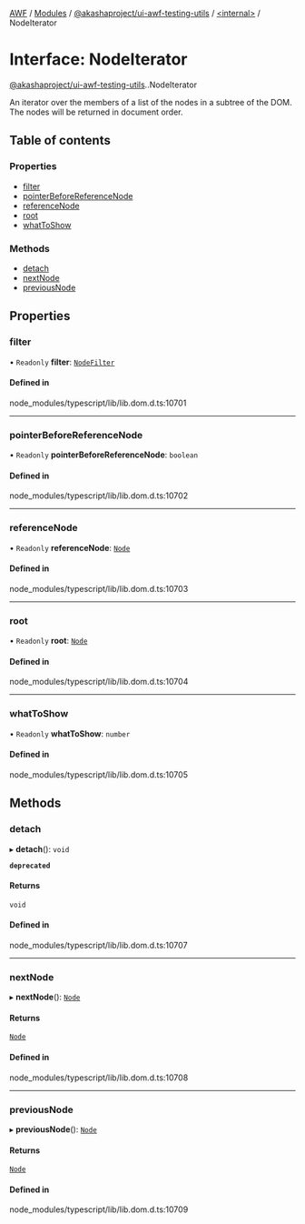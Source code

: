 [AWF](../README.md) / [Modules](../modules.md) / [@akashaproject/ui-awf-testing-utils](../modules/akashaproject_ui_awf_testing_utils.md) / [<internal\>](../modules/akashaproject_ui_awf_testing_utils._internal_.md) / NodeIterator

# Interface: NodeIterator

[@akashaproject/ui-awf-testing-utils](../modules/akashaproject_ui_awf_testing_utils.md).[<internal>](../modules/akashaproject_ui_awf_testing_utils._internal_.md).NodeIterator

An iterator over the members of a list of the nodes in a subtree of the DOM. The nodes will be returned in document order.

## Table of contents

### Properties

- [filter](akashaproject_ui_awf_testing_utils._internal_.NodeIterator.md#filter)
- [pointerBeforeReferenceNode](akashaproject_ui_awf_testing_utils._internal_.NodeIterator.md#pointerbeforereferencenode)
- [referenceNode](akashaproject_ui_awf_testing_utils._internal_.NodeIterator.md#referencenode)
- [root](akashaproject_ui_awf_testing_utils._internal_.NodeIterator.md#root)
- [whatToShow](akashaproject_ui_awf_testing_utils._internal_.NodeIterator.md#whattoshow)

### Methods

- [detach](akashaproject_ui_awf_testing_utils._internal_.NodeIterator.md#detach)
- [nextNode](akashaproject_ui_awf_testing_utils._internal_.NodeIterator.md#nextnode)
- [previousNode](akashaproject_ui_awf_testing_utils._internal_.NodeIterator.md#previousnode)

## Properties

### filter

• `Readonly` **filter**: [`NodeFilter`](../modules/akashaproject_ui_awf_testing_utils._internal_.md#nodefilter)

#### Defined in

node_modules/typescript/lib/lib.dom.d.ts:10701

___

### pointerBeforeReferenceNode

• `Readonly` **pointerBeforeReferenceNode**: `boolean`

#### Defined in

node_modules/typescript/lib/lib.dom.d.ts:10702

___

### referenceNode

• `Readonly` **referenceNode**: [`Node`](../modules/akashaproject_ui_awf_testing_utils._internal_.md#node)

#### Defined in

node_modules/typescript/lib/lib.dom.d.ts:10703

___

### root

• `Readonly` **root**: [`Node`](../modules/akashaproject_ui_awf_testing_utils._internal_.md#node)

#### Defined in

node_modules/typescript/lib/lib.dom.d.ts:10704

___

### whatToShow

• `Readonly` **whatToShow**: `number`

#### Defined in

node_modules/typescript/lib/lib.dom.d.ts:10705

## Methods

### detach

▸ **detach**(): `void`

**`deprecated`**

#### Returns

`void`

#### Defined in

node_modules/typescript/lib/lib.dom.d.ts:10707

___

### nextNode

▸ **nextNode**(): [`Node`](../modules/akashaproject_ui_awf_testing_utils._internal_.md#node)

#### Returns

[`Node`](../modules/akashaproject_ui_awf_testing_utils._internal_.md#node)

#### Defined in

node_modules/typescript/lib/lib.dom.d.ts:10708

___

### previousNode

▸ **previousNode**(): [`Node`](../modules/akashaproject_ui_awf_testing_utils._internal_.md#node)

#### Returns

[`Node`](../modules/akashaproject_ui_awf_testing_utils._internal_.md#node)

#### Defined in

node_modules/typescript/lib/lib.dom.d.ts:10709
